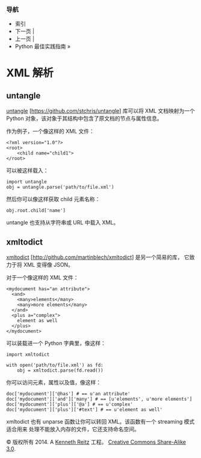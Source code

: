 ### 导航

*   索引
*   下一页 |
*   上一页 |
*   Python 最佳实践指南 »

# XML 解析

## untangle

[untangle](https://github.com/stchris/untangle) [https://github.com/stchris/untangle] 库可以将 XML 文档映射为一个 Python 对象，该对象于其结构中包含了原文档的节点与属性信息。

作为例子，一个像这样的 XML 文件：

```
<?xml version="1.0"?>
<root>
    <child name="child1">
</root> 
```

可以被这样载入：

```
import untangle
obj = untangle.parse('path/to/file.xml') 
```

然后你可以像这样获取 child 元素名称：

```
obj.root.child['name'] 
```

untangle 也支持从字符串或 URL 中载入 XML。

## xmltodict

[xmltodict](http://github.com/martinblech/xmltodict) [http://github.com/martinblech/xmltodict] 是另一个简易的库， 它致力于将 XML 变得像 JSON。

对于一个像这样的 XML 文件：

```
<mydocument has="an attribute">
  <and>
    <many>elements</many>
    <many>more elements</many>
  </and>
  <plus a="complex">
    element as well
  </plus>
</mydocument> 
```

可以装载进一个 Python 字典里，像这样：

```
import xmltodict

with open('path/to/file.xml') as fd:
    obj = xmltodict.parse(fd.read()) 
```

你可以访问元素，属性以及值，像这样：

```
doc['mydocument']['@has'] # == u'an attribute'
doc['mydocument']['and']['many'] # == [u'elements', u'more elements']
doc['mydocument']['plus']['@a'] # == u'complex'
doc['mydocument']['plus']['#text'] # == u'element as well' 
```

xmltodict 也有 unparse 函数让你可以转回 XML。该函数有一个 streaming 模式适合用来 处理不能放入内存的文件，它还支持命名空间。

© 版权所有 2014\. A <a href="http://kennethreitz.com/pages/open-projects.html">Kenneth Reitz</a> 工程。 <a href="http://creativecommons.org/licenses/by-nc-sa/3.0/"> Creative Commons Share-Alike 3.0</a>.